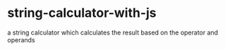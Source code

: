 # string-calculator-with-js
a string calculator which calculates the result based on the operator and operands
